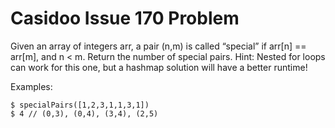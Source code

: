 # Casidoo Issue 170 Problem

Given an array of integers arr, a pair (n,m) is called “special” if arr[n] == arr[m], and n < m. Return the number of special pairs. Hint: Nested for loops can work for this one, but a hashmap solution will have a better runtime!

Examples:

```
$ specialPairs([1,2,3,1,1,3,1])
$ 4 // (0,3), (0,4), (3,4), (2,5)
```
